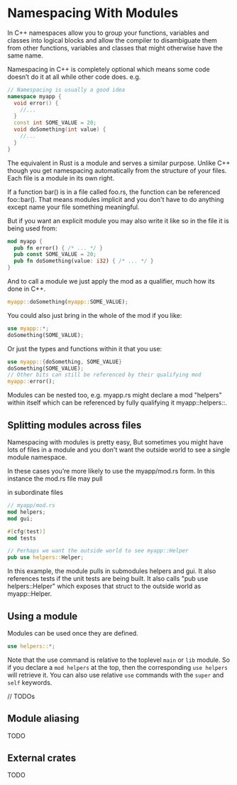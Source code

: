 # Namespacing With Modules

In C++ namespaces allow you to group your functions, variables and classes into logical blocks and allow the compiler to disambiguate them from other functions, variables and classes that might otherwise have the same name.

Namespacing in C++ is completely optional which means some code doesn’t do it at all while other code does. e.g.

```c++
// Namespacing is usually a good idea
namespace myapp {
  void error() {
    //...
  }
  const int SOME_VALUE = 20;
  void doSomething(int value) {
    //...
  }
}
```

The equivalent in Rust is a module and serves a similar purpose.  Unlike C++ though you get namespacing automatically from the structure of your files. Each file is a module in its own right.

If a function bar() is in a file called foo.rs, the function can be referenced foo::bar(). That means modules implicit and you don't have to do anything except name your file something meaningful.

But if you want an explicit module you may also write it like so in the file it is being used from:

```rust
mod myapp {
  pub fn error() { /* ... */ }
  pub const SOME_VALUE = 20;
  pub fn doSomething(value: i32) { /* ... */ }
}
```

And to call a module we just apply the mod as a qualifier, much how its done in C++.

```rust
myapp::doSomething(myapp::SOME_VALUE);
```

You could also just bring in the whole of the mod if you like:

```rust
use myapp::*;
doSomething(SOME_VALUE);
```

Or just the types and functions within it that you use:

```rust
use myapp::{doSomething, SOME_VALUE}
doSomething(SOME_VALUE);
// Other bits can still be referenced by their qualifying mod
myapp::error();
```

Modules can be nested too, e.g. myapp.rs might declare a mod "helpers" within itself which can be referenced by fully qualifying it myapp::helpers::.

## Splitting modules across files

Namespacing with modules is pretty easy, But sometimes you might have lots of files in a module and you don't want the outside world to see a single module namespace.

In these cases you’re more likely to use the myapp/mod.rs form. In this instance the mod.rs file may pull

in subordinate files

```rust
// myapp/mod.rs
mod helpers;
mod gui;

#[cfg(test)]
mod tests

// Perhaps we want the outside world to see myapp::Helper
pub use helpers::Helper;
```

In this example, the module pulls in submodules helpers and gui. It also references tests if the unit tests are being built. It also calls "pub use helpers::Helper" which exposes that struct to the outside world as myapp::Helper.


## Using a module

Modules can be used once they are defined. 

```rust
use helpers::*;
```

Note that the use command is relative to the toplevel `main` or `lib` module. So if you declare a `mod helpers` at the top, then the corresponding `use helpers` will retrieve it. You can also use relative `use` commands with the `super` and `self` keywords.

// TODOs

## Module aliasing

TODO

## External crates

TODO
